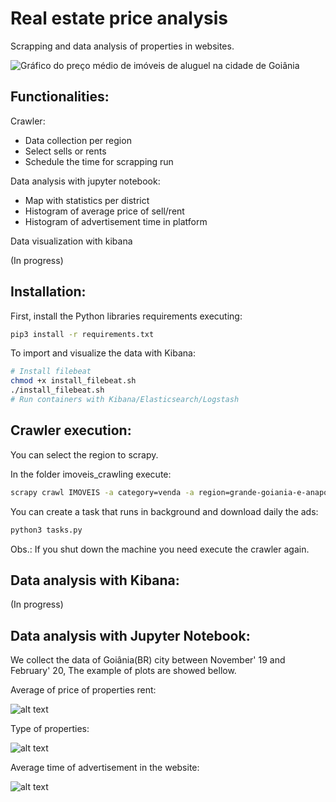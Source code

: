 # Real estate price analysis
Scrapping and data analysis of properties in websites.

![Gráfico do preço médio de imóveis de aluguel na cidade de Goiânia](./doc/regioes_aluguel.png)

## Functionalities:

Crawler:
- Data collection per region
- Select sells or rents
- Schedule the time for scrapping run

Data analysis with jupyter notebook:
- Map with statistics per district
- Histogram of average price of sell/rent
- Histogram of advertisement time in platform 

Data visualization with kibana

(In progress)

## Installation:

First, install the Python libraries requirements executing:

```bash
pip3 install -r requirements.txt
```
To import and visualize the data with Kibana:

```bash
# Install filebeat
chmod +x install_filebeat.sh
./install_filebeat.sh
# Run containers with Kibana/Elasticsearch/Logstash
```

## Crawler execution:

You can select the region to scrapy.

In the folder imoveis_crawling execute:

```bash
scrapy crawl IMOVEIS -a category=venda -a region=grande-goiania-e-anapolis -a state=go
```

You can create a task that runs in background and download daily the ads: 

```bash
python3 tasks.py
```

Obs.: If you shut down the machine you need execute the crawler again. 

## Data analysis with Kibana:

(In progress)


## Data analysis with Jupyter Notebook:

We collect the data of Goiânia(BR) city between November' 19 and February' 20, The example of plots are showed bellow.  

Average of price of properties rent:

![alt text](./doc/preco_medio_aluguel.png)


Type of properties:

![alt text](./doc/tipo_imovel_aluguel.png)

Average time of advertisement in the website:

![alt text](./doc/tempo_anuncio_no_ar_aluguel.png)
